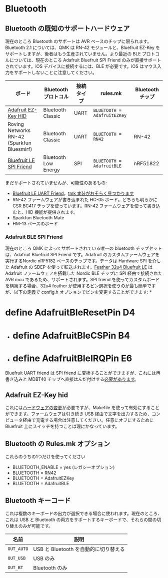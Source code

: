 # Bluetooth

<!---
  original document: 0d3f0889c:docs/feature_bluetooth.md
  git diff 0d3f0889c HEAD -- docs/feature_bluetooth.md | cat
-->

## Bluetooth の既知のサポートハードウェア

現在のところ Bluetooth のサポートは AVR ベースのチップに限られます。Bluetooth 2.1 については、QMK は RN-42 モジュールと、Bluefruit EZ-Key をサポートしますが、後者はもう生産されていません。より最近の BLE プロトコルについては、現在のところ Adafruit Bluefruit SPI Friend のみが直接サポートされています。iOS デバイスに接続するには、BLE が必要です。iOS はマウス入力をサポートしないことに注意してください。

| ボード | Bluetooth プロトコル | 接続タイプ | rules.mk | Bluetooth チップ |
|----------------------------------------------------------------|----------------------------|----------------|---------------------------|--------------|
| [Adafruit EZ-Key HID](https://www.adafruit.com/product/1535) | Bluetooth Classic | UART | `BLUETOOTH = AdafruitEZKey` |  |
| Roving Networks RN-42 (Sparkfun Bluesmirf) | Bluetooth Classic | UART | `BLUETOOTH = RN42` | RN-42 |
| [Bluefruit LE SPI Friend](https://www.adafruit.com/product/2633) | Bluetooth Low Energy | SPI | `BLUETOOTH = AdafruitBLE` | nRF51822 |

まだサポートされていませんが、可能性のあるもの:
* [Bluefruit LE UART Friend](https://www.adafruit.com/product/2479)。[tmk 実装がおそらく見つかります](https://github.com/tmk/tmk_keyboard/issues/514)
* RN-42 ファームウェアが書き込まれた HC-05 ボード。どちらも明らかに CSR BC417 チップを使っています。RN-42 ファームウェアを使って書き込むと、HID 機能が提供されます。
* Sparkfun Bluetooth Mate
* HM-13 ベースのボード

### Adafruit BLE SPI Friend
現在のところ QMK によってサポートされている唯一の bluetooth チップセットは、Adafruit Bluefruit SPI Friend です。Adafruit のカスタムファームウェアを実行するNordic nRF5182 ベースのチップです。データは Hardware SPI を介した Adafruit の SDEP を使って転送されます。[Feather 32u4 Bluefruit LE](https://www.adafruit.com/product/2829) は Adafruit ファームウェアを搭載した Nordic BLE チップに SPI 経由で接続された AVR mcu であるため、サポートされます。SPI friend を使ってカスタムボードを構築する場合、32u4 feather が使用するピン選択を使うのが最も簡単ですが、以下の定義で config.h オプションでピンを変更することができます:
* 
   # define AdafruitBleResetPin D4
* 
   # define AdafruitBleCSPin    B4
* 
   # define AdafruitBleIRQPin   E6

Bluefruit UART friend は SPI friend に変換することができますが、これには再書き込みと MDBT40 チップへ直接はんだ付けする[必要があります](https://github.com/qmk/qmk_firmware/issues/2274)。

## Adafruit EZ-Key hid
これには[ハードウェアの変更](https://www.reddit.com/r/MechanicalKeyboards/comments/3psx0q/the_planck_keyboard_with_bluetooth_guide_and/?ref=search_posts)が必要ですが、Makefile を使って有効にすることができます。ファームウェアは引き続き USB 経由で文字を出力するため、コンピュータ経由で充電する場合は注意してください。任意にオフにするために Bluefruit 上にスイッチを持つことは理にかなっています。


<!-- FIXME: Document bluetooth support more completely. -->
## Bluetooth の Rules.mk オプション
これらのうちの1つだけを使ってください
* BLUETOOTH_ENABLE = yes (レガシーオプション)
* BLUETOOTH = RN42
* BLUETOOTH = AdafruitEZKey
* BLUETOOTH = AdafruitBLE

## Bluetooth キーコード

これは複数のキーボードの出力が選択できる場合に使われます。現在のところ、これは USB と Bluetooth の両方をサポートするキーボードで、それらの間の切り替えのみが可能です。

| 名前 | 説明 |
|----------|----------------------------------------------|
| `OUT_AUTO` | USB と Bluetooth を自動的に切り替える |
| `OUT_USB` | USB のみ |
| `OUT_BT` | Bluetooth のみ |

